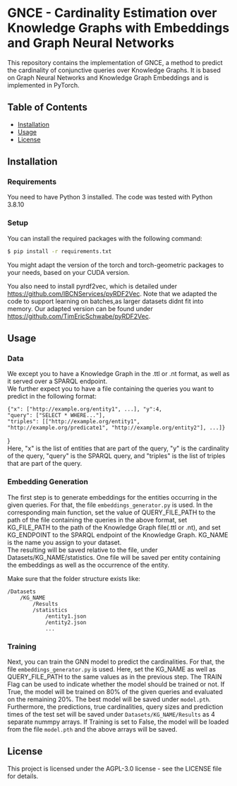 # GNCE - Cardinality Estimation over Knowledge Graphs with Embeddings and Graph Neural Networks

This repository contains the implementation of GNCE, a method to predict the cardinality
of conjunctive queries over Knowledge Graphs. It is based on Graph Neural Networks
and Knowledge Graph Embeddings and is implemented in PyTorch. 

## Table of Contents

- [Installation](#installation)
- [Usage](#usage)
- [License](#license)

## Installation

### Requirements

You need to have Python 3 installed. The code was tested with Python 3.8.10

### Setup

You can install the required packages with the following command:

```sh
$ pip install -r requirements.txt
```
You might adapt the version of the torch and torch-geometric packages to your needs,
based on your CUDA version.

You also need to install pyrdf2vec, which is detailed under https://github.com/IBCNServices/pyRDF2Vec. Note that
we adapted the code to support learning on batches,as larger datasets didnt fit into memory.
Our adapted version can be found under https://github.com/TimEricSchwabe/pyRDF2Vec.

## Usage

### Data
We except you to have a Knowledge Graph in the .ttl or .nt format, as well as
it served over a SPARQL endpoint. <br>
We further expect you to have a file containing the queries you want to predict in
the following format:
```
{"x": ["http://example.org/entity1", ...], "y":4, 
"query": ["SELECT * WHERE..."], 
"triples": [["http://example.org/entity1", "http://example.org/predicate1", "http://example.org/entity2"], ...]}
```
}
<br>
Here, "x" is the list of entities that are part of the query, "y" is the cardinality of the query,
"query" is the SPARQL query, and "triples" is the list of triples that are part of the query.<br>


### Embedding Generation
The first step is to generate embeddings for the entities occurring in the given queries.
For that, the file `embeddings_generator.py` is used. In the corresponding
main function, set the value of QUERY_FILE_PATH to the path of the file containing the queries
in the above format, set KG_FILE_PATH to the path of the Knowledge Graph file(.ttl or .nt), 
and set KG_ENDPOINT to the SPARQL endpoint of the Knowledge Graph. KG_NAME is the name you 
assign to your dataset. <br>
The resulting will be saved relative to the file,
under Datasets/KG_NAME/statistics. One file will be saved per entity containing the embeddings
as well as the occurrence of the entity. <br>

Make sure that the folder structure exists like:
```
/Datasets
    /KG_NAME
        /Results
        /statistics
            /entity1.json
            /entity2.json
            ...
```

### Training

Next, you can train the GNN model to predict the cardinalities. 
For that, the file `embeddings_generator.py` is used.
Here, set the KG_NAME as well as QUERY_FILE_PATH to the same values as in the previous step.
The TRAIN Flag can be used to indicate whether the model should be trained or not. If True,
the model will be trained on 80% of the given queries and evaluated on the remaining 20%. 
The best model will be saved under ```model.pth```. Furthermore,
the predictions, true cardinalities, query sizes and prediction times of the test set
will be saved under
```Datasets/KG_NAME/Results``` as 4 separate nummpy arrays.
If Training is set to False, the model will be loaded from the file ```model.pth``` and
the above arrays will be saved. 


## License

This project is licensed under the AGPL-3.0 license - see the LICENSE file for details.

